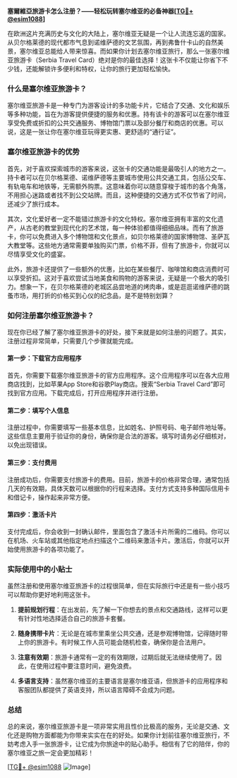 **塞爾維亞旅游卡怎么注册？——轻松玩转塞尔维亚的必备神器[[TG💪+ @esim1088](https://t.me/s/esim1088)]**

在欧洲这片充满历史与文化的大陆上，塞尔维亚无疑是一个让人流连忘返的国家。从贝尔格莱德的现代都市气息到诺维萨德的文艺氛围，再到弗鲁什卡山的自然美景，塞尔维亚总能给人带来惊喜。而如果你计划去塞尔维亚旅行，那么一张塞尔维亚旅游卡（Serbia Travel Card）绝对是你的最佳选择！这张卡不仅能让你省下不少钱，还能解锁许多便利和特权，让你的旅行更加轻松愉快。

### 什么是塞尔维亚旅游卡？

塞尔维亚旅游卡是一种专门为游客设计的多功能卡片，它结合了交通、文化和娱乐等多种功能，旨在为游客提供便捷的服务和优惠。持有该卡的游客可以在塞尔维亚享受免费或折扣的公共交通服务、博物馆门票以及部分餐厅和商店的优惠。可以说，这是一张让你在塞尔维亚玩得更实惠、更舒适的“通行证”。

### 塞尔维亚旅游卡的优势

首先，对于喜欢探索城市的游客来说，这张卡的交通功能是最吸引人的地方之一。持卡者可以在贝尔格莱德、诺维萨德等主要城市使用公共交通工具，包括公交车、有轨电车和地铁等，无需额外购票。这意味着你可以随意穿梭于城市的各个角落，不用担心迷路或者找不到公交站牌。而且，这种便捷的交通方式不仅节省了时间，还减少了旅行成本。

其次，文化爱好者一定不能错过旅游卡的文化特权。塞尔维亚拥有丰富的文化遗产，从古老的教堂到现代化的艺术馆，每一种体验都值得细细品味。而有了旅游卡，你可以免费进入多个博物馆和文化景点，如贝尔格莱德的国家博物馆、圣萨瓦大教堂等。这些地方通常需要单独购买门票，价格不菲，但有了旅游卡，你就可以尽情享受文化的盛宴。

此外，旅游卡还提供了一些额外的优惠，比如在某些餐厅、咖啡馆和商店消费时可以享受折扣。这对于喜欢尝试当地美食和购物的游客来说，无疑是一个极大的吸引力。想象一下，在贝尔格莱德的老城区品尝地道的烤肉串，或是逛逛诺维萨德的跳蚤市场，用打折的价格买到心仪的纪念品，是不是特别划算？

### 如何注册塞尔维亚旅游卡？

现在你已经了解了塞尔维亚旅游卡的好处，接下来就是如何注册的问题了。其实，注册过程非常简单，只需要几个步骤就能完成。

#### 第一步：下载官方应用程序

首先，你需要下载塞尔维亚旅游卡的官方应用程序。这个应用程序可以在各大应用商店找到，比如苹果App Store和谷歌Play商店。搜索“Serbia Travel Card”即可找到官方应用。下载完成后，打开应用程序并进行注册。

#### 第二步：填写个人信息

注册过程中，你需要填写一些基本信息，比如姓名、护照号码、电子邮件地址等。这些信息主要用于验证你的身份，确保你是合法的游客。填写时请务必仔细核对，以免出现错误。

#### 第三步：支付费用

注册成功后，你需要支付旅游卡的费用。目前，旅游卡的价格非常合理，通常包括几天的有效期，具体天数可以根据你的行程来选择。支付方式支持多种国际信用卡和借记卡，操作起来非常方便。

#### 第四步：激活卡片

支付完成后，你会收到一封确认邮件，里面包含了激活卡片所需的二维码。你可以在机场、火车站或其他指定地点扫描这个二维码来激活卡片。激活后，你就可以开始使用旅游卡的各项功能了。

### 实际使用中的小贴士

虽然注册和使用塞尔维亚旅游卡的过程很简单，但在实际旅行中还是有一些小技巧可以帮助你更好地利用这张卡。

1. **提前规划行程**：在出发前，先了解一下你想去的景点和交通路线，这样可以更有针对性地选择适合自己的旅游卡套餐。
   
2. **随身携带卡片**：无论是在城市里乘坐公共交通，还是参观博物馆，记得随时带上你的旅游卡。有时候工作人员可能会随机检查，确保你是合法用户。

3. **注意有效期**：旅游卡通常有一定的有效期限，过期后就无法继续使用了。因此，在使用过程中要注意时间，避免浪费。

4. **多语言支持**：虽然塞尔维亚的主要语言是塞尔维亚语，但旅游卡的应用程序和客服团队都提供了英语支持，所以语言障碍不会成为问题。

### 总结

总的来说，塞尔维亚旅游卡是一项非常实用且性价比极高的服务，无论是交通、文化还是购物方面都能为你带来实实在在的好处。如果你计划前往塞尔维亚旅行，不妨考虑入手一张旅游卡，让它成为你旅途中的贴心助手。相信有了它的陪伴，你的塞尔维亚之旅一定会更加精彩！

[[TG💪+ @esim1088](https://t.me/s/esim1088) ![Image](https://i.postimg.cc/4NQfJmqS/Snipaste-2025-05-13-00-14-12.png)]